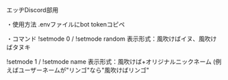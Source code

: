 エッヂDiscord部用

・使用方法
.envファイルにbot tokenコピペ

・コマンド
!setmode 0 / !setmode random
表示形式：風吹けばイヌ、風吹けばタヌキ

!setmode 1 / !setmode name
表示形式：風吹けば+オリジナルニックネーム (例えばユーザーネームが"リンゴ"なら"風吹けばリンゴ"
